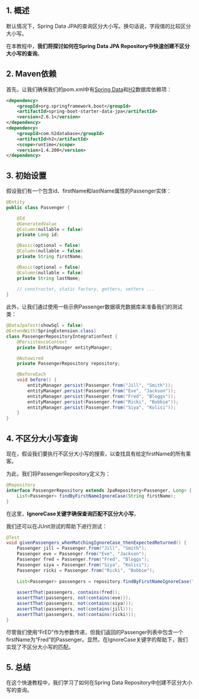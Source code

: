 ## 1. 概述

默认情况下，Spring Data JPA的查询区分大小写。换句话说，字段值的比较区分大小写。

在本教程中，**我们将探讨如何在Spring Data JPA Repository中快速创建不区分大小写的查询**。

## 2. Maven依赖

首先，让我们确保我们的pom.xml中有[Spring Data](https://www.baeldung.com/the-persistence-layer-with-spring-data-jpa)和[H2](https://www.baeldung.com/java-in-memory-databases)数据库依赖项：

```xml
<dependency>
    <groupId>org.springframework.boot</groupId>
    <artifactId>spring-boot-starter-data-jpa</artifactId>
    <version>2.6.1</version>
</dependency>
<dependency>
    <groupId>com.h2database</groupId>
    <artifactId>h2</artifactId>
    <scope>runtime</scope>
    <version>1.4.200</version>
</dependency>
```

## 3. 初始设置

假设我们有一个包含id、firstName和lastName属性的Passenger实体：

```java
@Entity
public class Passenger {

    @Id
    @GeneratedValue
    @Column(nullable = false)
    private Long id;

    @Basic(optional = false)
    @Column(nullable = false)
    private String firstName;

    @Basic(optional = false)
    @Column(nullable = false)
    private String lastName;
    
    // constructor, static factory, getters, setters ...
}
```

此外，让我们通过使用一些示例Passenger数据填充数据库来准备我们的测试类：

```java
@DataJpaTest(showSql = false)
@ExtendWith(SpringExtension.class)
class PassengerRepositoryIntegrationTest {
    @PersistenceContext
    private EntityManager entityManager;

    @Autowired
    private PassengerRepository repository;

    @BeforeEach
    void before() {
        entityManager.persist(Passenger.from("Jill", "Smith"));
        entityManager.persist(Passenger.from("Eve", "Jackson"));
        entityManager.persist(Passenger.from("Fred", "Bloggs"));
        entityManager.persist(Passenger.from("Ricki", "Bobbie"));
        entityManager.persist(Passenger.from("Siya", "Kolisi"));
    }
}
```

## 4. 不区分大小写查询

现在，假设我们要执行不区分大小写的搜索，以查找具有给定firstName的所有乘客。

为此，我们将PassengerRepository定义为：

```java
@Repository
interface PassengerRepository extends JpaRepository<Passenger, Long> {
    List<Passenger> findByFirstNameIgnoreCase(String firstName);
}
```

在这里，**IgnoreCase关键字确保查询匹配不区分大小写**。

我们还可以在JUnit测试的帮助下进行测试：

```java
@Test
void givenPassengers_whenMatchingIgnoreCase_thenExpectedReturned() {
	Passenger jill = Passenger.from("Jill", "Smith");
	Passenger eve = Passenger.from("Eve", "Jackson");
	Passenger fred = Passenger.from("Fred", "Bloggs");
	Passenger siya = Passenger.from("Siya", "Kolisi");
	Passenger ricki = Passenger.from("Ricki", "Bobbie");
	
	List<Passenger> passengers = repository.findByFirstNameIgnoreCase("FrED");
	
	assertThat(passengers, contains(fred));
	assertThat(passengers, not(contains(eve)));
	assertThat(passengers, not(contains(siya)));
	assertThat(passengers, not(contains(jill)));
	assertThat(passengers, not(contains(ricki)));
}
```

尽管我们使用“FrED”作为参数传递，但我们返回的Passenger列表中包含一个firstName为“Fred”的Passenger。显然，在IgnoreCase关键字的帮助下，我们实现了不区分大小写的匹配。

## 5. 总结

在这个快速教程中，我们学习了如何在Spring Data Repository中创建不区分大小写的查询。